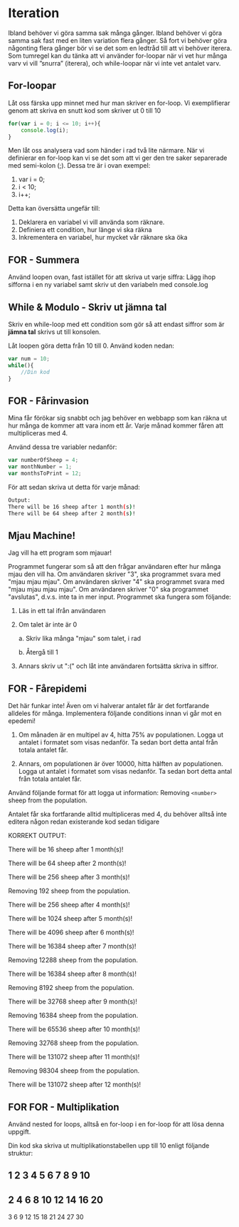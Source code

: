 # Iteration

Ibland behöver vi göra samma sak många gånger. Ibland behöver vi göra samma sak fast med en liten variation flera gånger. Så fort vi behöver göra någonting flera gånger bör vi se det som en ledtråd till att vi behöver iterera.
Som tumregel kan du tänka att vi använder for-loopar när vi vet hur många varv vi vill ”snurra” (iterera), och while-loopar när vi inte vet antalet varv.

## For-loopar
Låt oss färska upp minnet med hur man skriver en for-loop. Vi exemplifierar genom att skriva en snutt kod som skriver ut 0 till 10

```javascript
for(var i = 0; i <= 10; i++){
	console.log(i);
}
```

Men låt oss analysera vad som händer i rad två lite närmare. När vi definierar en for-loop kan vi se det som att vi ger den tre saker separerade med semi-kolon (;). Dessa tre är i ovan exempel:

1. var i = 0;
2. i < 10;
3. i++;

Detta kan översätta ungefär till:

1. Deklarera en variabel vi vill använda som räknare.
2. Definiera ett condition, hur länge vi ska räkna
3. Inkrementera en variabel, hur mycket vår räknare ska öka

## FOR - Summera

Använd loopen ovan, fast istället för att skriva ut varje siffra: Lägg ihop sifforna i en ny variabel samt skriv ut den variabeln med console.log

## While & Modulo - Skriv ut jämna tal

Skriv en while-loop med ett condition som gör så att endast siffror som är __jämna tal__ skrivs ut till konsolen.

Låt loopen göra detta från 10 till 0.
Använd koden nedan:

```javascript
var num = 10;
while(){
	//Din kod
}
```

## FOR - Fårinvasion

Mina får förökar sig snabbt och jag behöver en webbapp som kan räkna ut hur 
många de kommer att vara inom ett år. Varje månad kommer fåren att
multipliceras med 4. 

Använd dessa tre variabler nedanför:

```javascript
var numberOfSheep = 4;
var monthNumber = 1;
var monthsToPrint = 12;
```

För att sedan skriva ut detta för varje månad:

```bash
Output:
There will be 16 sheep after 1 month(s)!
There will be 64 sheep after 2 month(s)!

```

## Mjau Machine!

Jag vill ha ett program som mjauar!

Programmet fungerar som så att den frågar användaren efter hur många mjau den vill ha. Om användaren skriver "3", ska programmet svara med "mjau mjau mjau". Om användaren skriver "4" ska programmet svara med "mjau mjau mjau mjau". Om användaren skriver "0" ska programmet "avslutas", d.v.s. inte ta in mer input.
Programmet ska fungera som följande: 

1. Läs in ett tal ifrån användaren
2. Om talet är inte är 0

	a. Skriv lika många "mjau" som talet, i rad

	b. Återgå till 1
	
3. Annars skriv ut ":(" och låt inte användaren fortsätta skriva in siffror.

## FOR - Fårepidemi

Det här funkar inte! Även om vi halverar antalet får är
det fortfarande alldeles för många. Implementera följande 
conditions innan vi går mot en epedemi!

1. Om månaden är en multipel av 4, hitta 75% av populationen.
Logga ut antalet i formatet som visas nedanför. Ta sedan bort
detta antal från totala antalet får.

2. Annars, om populationen är över 10000, hitta hälften av populationen.
Logga ut antalet i formatet som visas nedanför. Ta sedan bort 
detta antal från totala antalet får.

Använd följande format för att logga ut information:
Removing `<number>` sheep from the population.

Antalet får ska fortfarande alltid multipliceras med 4,
du behöver alltså inte editera någon redan existerande kod sedan tidigare


KORREKT OUTPUT:

There will be 16 sheep after 1 month(s)!

There will be 64 sheep after 2 month(s)!

There will be 256 sheep after 3 month(s)!

Removing 192 sheep from the population.

There will be 256 sheep after 4 month(s)!

There will be 1024 sheep after 5 month(s)!

There will be 4096 sheep after 6 month(s)!

There will be 16384 sheep after 7 month(s)!

Removing 12288 sheep from the population.

There will be 16384 sheep after 8 month(s)!

Removing 8192 sheep from the population.

There will be 32768 sheep after 9 month(s)!

Removing 16384 sheep from the population.

There will be 65536 sheep after 10 month(s)!

Removing 32768 sheep from the population.

There will be 131072 sheep after 11 month(s)!

Removing 98304 sheep from the population.

There will be 131072 sheep after 12 month(s)!


## FOR FOR - Multiplikation

Använd nested for loops, alltså en for-loop i en for-loop för att lösa denna uppgift.

Din kod ska skriva ut multiplikationstabellen upp till 10 enligt följande struktur:


1 2 3 4 5 6 7 8 9 10
----------------------
2 4 6 8 10 12 14 16 20
----------------------
3 6 9 12 15 18 21 24 27 30